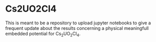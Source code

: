 # Cs2UO2Cl4

This is meant to be a repository to upload jupyter notebooks to give a frequent update about the results concerning a physical meaningfull embedded potential for Cs<sub>2</sub>UO<sub>2</sub>Cl<sub>4</sub>.
